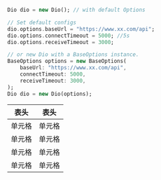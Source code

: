 ``` dart

Dio dio = new Dio(); // with default Options

// Set default configs
dio.options.baseUrl = "https://www.xx.com/api";
dio.options.connectTimeout = 5000; //5s
dio.options.receiveTimeout = 3000;

// or new Dio with a BaseOptions instance.
BaseOptions options = new BaseOptions(
    baseUrl: "https://www.xx.com/api",
    connectTimeout: 5000,
    receiveTimeout: 3000,
);
Dio dio = new Dio(options);


```
|  表头   | 表头  |
|  ----  | ----  |
| 单元格  | 单元格 |
| 单元格  | 单元格 |
| 单元格  | 单元格 |
| 单元格  | 单元格 |

